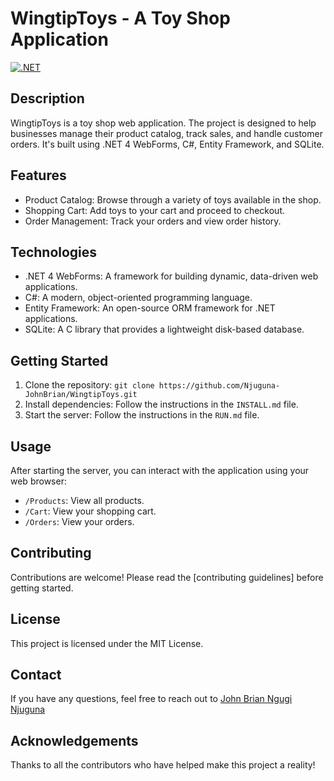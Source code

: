# WingtipToys - A Toy Shop Application

[![.NET](https://github.com/Njuguna-JohnBrian/)](https://github.com/Njuguna-JohnBrian/WingtipToys/actions/workflows/dotnet.yml)

## Description

WingtipToys is a toy shop web application. The project is designed to help businesses manage their product catalog, track sales, and handle customer orders. It's built using .NET 4 WebForms, C#, Entity Framework, and SQLite.

## Features

- Product Catalog: Browse through a variety of toys available in the shop.
- Shopping Cart: Add toys to your cart and proceed to checkout.
- Order Management: Track your orders and view order history.

## Technologies

- .NET 4 WebForms: A framework for building dynamic, data-driven web applications.
- C#: A modern, object-oriented programming language.
- Entity Framework: An open-source ORM framework for .NET applications.
- SQLite: A C library that provides a lightweight disk-based database.

## Getting Started

1. Clone the repository: `git clone https://github.com/Njuguna-JohnBrian/WingtipToys.git`
2. Install dependencies: Follow the instructions in the `INSTALL.md` file.
3. Start the server: Follow the instructions in the `RUN.md` file.

## Usage

After starting the server, you can interact with the application using your web browser:

- `/Products`: View all products.
- `/Cart`: View your shopping cart.
- `/Orders`: View your orders.

## Contributing

Contributions are welcome! Please read the [contributing guidelines] before getting started.

## License

This project is licensed under the MIT License.

## Contact

If you have any questions, feel free to reach out to [John Brian Ngugi Njuguna](njugunajb96@gmail.com)

## Acknowledgements

Thanks to all the contributors who have helped make this project a reality!
